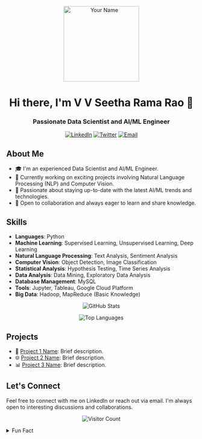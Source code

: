 <!-- Header -->
<p align="center">
  <img src="your-profile-picture-url-here" alt="Your Name" width="200" height="200" />
</p>

<h1 align="center">Hi there, I'm V V Seetha Rama Rao 👋</h1>
<h3 align="center">Passionate Data Scientist and AI/ML Engineer</h3>

<!-- Badges -->
<p align="center">
  <a href="https://www.linkedin.com/in/your-linkedin-profile/"><img alt="LinkedIn" src="https://img.shields.io/badge/LinkedIn-Connect-blue?style=flat-square&logo=linkedin"></a>
  <a href="https://twitter.com/your-twitter-handle"><img alt="Twitter" src="https://img.shields.io/badge/Twitter-Follow-blue?style=flat-square&logo=twitter"></a>
  <a href="mailto:your-email@gmail.com"><img alt="Email" src="https://img.shields.io/badge/Email-Contact-red?style=flat-square&logo=gmail"></a>
</p>

<!-- About Me -->
## About Me
- 🎓 I'm an experienced Data Scientist and AI/ML Engineer.
- 💼 Currently working on exciting projects involving Natural Language Processing (NLP) and Computer Vision.
- 🌱 Passionate about staying up-to-date with the latest AI/ML trends and technologies.
- 🤝 Open to collaboration and always eager to learn and share knowledge.

<!-- Skills -->
## Skills
- **Languages**: Python
- **Machine Learning**: Supervised Learning, Unsupervised Learning, Deep Learning
- **Natural Language Processing**: Text Analysis, Sentiment Analysis
- **Computer Vision**: Object Detection, Image Classification
- **Statistical Analysis**: Hypothesis Testing, Time Series Analysis
- **Data Analysis**: Data Mining, Exploratory Data Analysis
- **Database Management**: MySQL
- **Tools**: Jupyter, Tableau, Google Cloud Platform
- **Big Data**: Hadoop, MapReduce (Basic Knowledge)

<!-- GitHub Stats -->
<p align="center">
  <img src="https://github-readme-stats.vercel.app/api?username=seetharamarao817&show_icons=true&count_private=true&theme=dark" alt="GitHub Stats" />
</p>

<!-- Top Languages -->
<p align="center">
  <img src="https://github-readme-stats.vercel.app/api/top-langs/?username=seetharamarao817&layout=compact&theme=dark" alt="Top Languages" />
</p>

<!-- Projects -->
## Projects
- 🚀 [Project 1 Name](project-1-link): Brief description.
- 🌐 [Project 2 Name](project-2-link): Brief description.
- 📊 [Project 3 Name](project-3-link): Brief description.

<!-- Let's Connect -->
## Let's Connect
Feel free to connect with me on LinkedIn or reach out via email. I'm always open to interesting discussions and collaborations.

<!-- Footer -->
<p align="center">
  <img src="https://visitor-badge.laobi.icu/badge?page_id=seetharamarao817.seetharamarao817" alt="Visitor Count" />
</p>

<!-- Optional: Fun Fact -->
<details>
  <summary>Fun Fact</summary>
  Did you know that I once trained a deep learning model to recognize rare bird species from photos? 🦉📸
</details>
